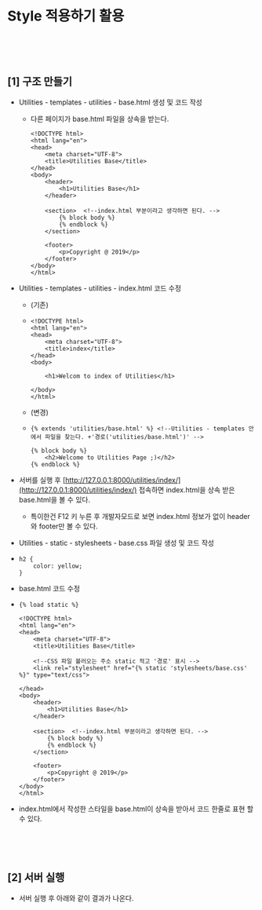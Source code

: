 # Style 적용하기 활용

<br />
<br />
<br />

## [1] 구조 만들기

- Utilities - templates - utilities - base.html 생성 및 코드 작성

  - 다른 페이지가 base.html 파일을 상속을 받는다.

    ```
    <!DOCTYPE html>
    <html lang="en">
    <head>
        <meta charset="UTF-8">
        <title>Utilities Base</title>
    </head>
    <body>
        <header>
            <h1>Utilities Base</h1>
        </header>
    
        <section>  <!--index.html 부분이라고 생각하면 된다. -->
            {% block body %}
            {% endblock %}
        </section>
    
        <footer>
            <p>Copyright @ 2019</p>
        </footer>
    </body>
    </html>
    ```

- Utilities - templates - utilities - index.html 코드 수정

  - (기존)

  - ```
    <!DOCTYPE html>
    <html lang="en">
    <head>
        <meta charset="UTF-8">
        <title>index</title>
    </head>
    <body>
    
        <h1>Welcom to index of Utilities</h1>
    
    </body>
    </html>
    ```

  - (변경)

  - ```
    {% extends 'utilities/base.html' %} <!--Utilities - templates 안에서 파일을 찾는다. +'경로('utilities/base.html')' -->
    
    {% block body %}
        <h2>Welcome to Utilities Page ;)</h2>
    {% endblock %}
    ```

- 서버를 실행 후 [http://127.0.0.1:8000/utilities/index/](http://127.0.0.1:8000/utilities/index/) 접속하면 index.html을 상속 받은 base.html을 볼 수 있다.

  - 특이한건 F12 키 누른 후 개발자모드로 보면 index.html 정보가 없이 header와 footer만 볼 수 있다.

- Utilities - static - stylesheets - base.css 파일 생성 및 코드 작성

- ```
  h2 {
      color: yellow;
  }
  ```

- base.html 코드 수정

- ```
  {% load static %}
  
  <!DOCTYPE html>
  <html lang="en">
  <head>
      <meta charset="UTF-8">
      <title>Utilities Base</title>
  
      <!--CSS 파일 불러오는 주소 static 적고 '경로' 표시 -->
      <link rel="stylesheet" href="{% static 'stylesheets/base.css' %}" type="text/css">
  
  </head>
  <body>
      <header>
          <h1>Utilities Base</h1>
      </header>
  
      <section>  <!--index.html 부분이라고 생각하면 된다. -->
          {% block body %}
          {% endblock %}
      </section>
  
      <footer>
          <p>Copyright @ 2019</p>
      </footer>
  </body>
  </html>
  ```

- index.html에서 작성한 스타일을 base.html이 상속을 받아서 코드 한줄로 표현 할 수 있다.













<br />
<br />
<br />

## [2] 서버 실행

- 서버 실행 후 아래와 같이 결과가 나온다.